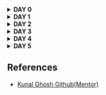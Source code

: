 <details>
 <summary> <strong> DAY 0</strong> </summary>
<details>
 <summary> Summary </summary>
 Did the installation of all the required tools.

</details>	
	
 <details>
 <summary> Yosys </summary>
Installed Yosys using the following commands:
     
```
$ git clone https://github.com/YosysHQ/yosys.git
$ cd yosys-master 
$ sudo apt install make 
$ sudo apt-get install build-essential clang bison flex \
    libreadline-dev gawk tcl-dev libffi-dev git \
    graphviz xdot pkg-config python3 libboost-system-dev \
    libboost-python-dev libboost-filesystem-dev zlib1g-dev
$ make 
$ sudo make install
```
     
Below is the screenshot showing sucessful launch:
<img width="813" alt="Screenshot 2023-07-31 at 10 20 20 AM" src="https://github.com/VaibhavTiwari-IIITB/IIITB-ASIC-Vaibhav/assets/140998525/19fb74cb-29dd-4a9a-ab16-5cdf595536ad">

</details>
<details>  
<summary> Iverilog </summary>
    
Installed iverilog using the following command:

```
sudo apt-get install iverilog
```

Below is the screenshot showing sucessful launch:
<img width="813" alt="Screenshot 2023-07-31 at 10 20 20 AM" src="https://github.com/VaibhavTiwari-IIITB/IIITB-ASIC-Vaibhav/assets/140998525/19fb74cb-29dd-4a9a-ab16-5cdf595536ad">
</details>
<details>  
    
<summary> Gtkwave </summary>
Installed iverilog using the following command:

```
sudo apt-get install gtkwave
```
Below is the screenshot showing sucessful launch:
<img width="1470" alt="Screenshot 2023-07-31 at 10 13 21 AM" src="https://github.com/VaibhavTiwari-IIITB/IIITB-ASIC-Vaibhav/assets/140998525/4bec3f01-5140-48b4-9096-e78c65e40e1e">
</details>
</summary>
</details>






<details>
<summary><strong>DAY 1</strong></summary>

<details>
 <summary> Summary </summary>

This section shows how I simulated and synthesized a 2x1 mux using iverilog and yosys respectively. iverilog generates from the RTL design and its testbench a value changing dump file (vcd). gtkwave is the tool used to plot the simulation results of the design. Yosys is a tool which synthesizes RTL designs into a netlist. It is also used to test the synthesized netlist when we provide it with a testbench.

</details>	
	
<details>
 <summary> Verilog codes </summary>
The verilog codes of the 2x1 mux (good_mux.v) and its testbench (tb_good_mux.v) are taken from https://github.com/kunalg123/sky130RTLDesignAndSynthesisWorkshop.git

</details>

 <details>
 <summary> Simulation: iverilog and gtkwave </summary>
 
 I used the following commands to simulate and view the plots of the RTL design:
	
 ```bash
 iverilog <name verilog: good_mux.v> <name testbench: tb_good_mux.v>
 ./a.out
 gtkwave tb_good_mux.vcd
 ```
	
 Below is the screenshot of the gtkwave plots:
	
<img width="997" alt="Day1-3" src="https://github.com/VaibhavTiwari-IIITB/IIITB-ASIC-Vaibhav/assets/140998525/af19dda0-a2fe-451e-90a2-67c8787b55ee">

 </details>

<details>
 <summary> Synthesis: Yosys </summary>
	
 In the directory of the verilog files, I used the following commands to synthesize and view the synthesized deisgn:
	
 ```bash
yosys> read_liberty -lib <path to lib file>
yosys> read_verilog <path to verilog file>
yosys> synth -top <top_module_name>
yosys> abc -liberty <path to lib file>
yosys> show
 ```
 Below is the screenshot of the synthesized design:
	
<img width="676" alt="synthesis_design" src="https://github.com/VaibhavTiwari-IIITB/IIITB-ASIC-Vaibhav/assets/140998525/3959ec90-02d3-4a2e-8003-17b32dc275e8">


	
 I used the following commands to generate the netlist:
 ```bash
 yosys> write_verilog <file_name_netlist.v>
 yosys> write_verilog -noattr <file_name_netlist.v>
 ```
 
Generated Netlist
<br><br>

```
/* Generated by Yosys 0.23 (git sha1 7ce5011c24b) */

module good_mux(i0, i1, sel, y);
  wire _0_;
  wire _1_;
  wire _2_;
  wire _3_;
  input i0;
  wire i0;
  input i1;
  wire i1;
  input sel;
  wire sel;
  output y;
  wire y;
  sky130_fd_sc_hd__mux2_1 _4_ (
    .A0(_0_),
    .A1(_1_),
    .S(_2_),
    .X(_3_)
  );
  assign _0_ = i0;
  assign _1_ = i1;
  assign _2_ = sel;
  assign y = _3_;
endmodule
```
</p>

 </details>
</details>




<details>
<summary><strong>DAY 2</strong></summary>
<details>
<summary><strong>Hierarchical vs Flat Synthesis</strong></summary>
	
<h2>Hierarchical vs Flat Synthesis</h2>
	
<h3>Hierarchical Synthesis</h3>
<p>Hierarchical Synthesis involves breaking down the design into manageable and modular sub-modules before synthesis. Each sub-module is treated as a separate entity, with its own logic synthesis process. The resulting synthesized sub-modules are then integrated to form the complete design. </p>
<br>
<h3>Flat Synthesis</h3>
<p>Flat Synthesis, on the other hand, treats the entire design as a single entity during the logic synthesis process. All logic is synthesized in one step, without dividing the design into sub-modules.</p>
<br>
<h3>Hierarchical Synthesis Example</h3>
<h4>Verilog code</h4>
 
	
```
module sub_module1(input a , input b , output y);
 assign y = a & b;
endmodule


module sub_module2(input a , input b , output y);
 assign y = a^b;
endmodule


module multiple_module_opt(input a , input b , input c , input d , output y);
wire n1,n2,n3;

sub_module1 U1 (.a(a) , .b(1'b1) , .y(n1));
sub_module2 U2 (.a(n1), .b(1'b0) , .y(n2));
sub_module2 U3 (.a(b), .b(d) , .y(n3));

assign y = c | (b & n1); 


endmodule

```
<br>
<p>Following image shows the netlist produced by Hierarchical Synthesis.</p>

<div align = "center">
<img width="482" alt="Screenshot 2023-08-15 at 10 35 33 PM" src="https://github.com/VaibhavTiwari-IIITB/IIITB-ASIC-Vaibhav/assets/140998525/c35aee24-0cb2-4077-b26b-e50fe7624cd9">
	
</div>
<br>
<p>Here we observe that the complete design is shown in the form of interconnected submodules.Following is the same netlist in written form:</p>

```
/* Generated by Yosys 0.23 (git sha1 7ce5011c24b) */

module multiple_modules(a, b, c, y);
  input a;
  wire a;
  input b;
  wire b;
  input c;
  wire c;
  wire net1;
  output y;
  wire y;
  sub_module1 u1 (
    .a(a),
    .b(b),
    .y(net1)
  );
  sub_module2 u2 (
    .a(net1),
    .b(c),
    .y(y)
  );
endmodule

module sub_module1(a, b, y);
  wire _0_;
  wire _1_;
  wire _2_;
  input a;
  wire a;
  input b;
  wire b;
  output y;
  wire y;
  sky130_fd_sc_hd__and2_0 _3_ (
    .A(_1_),
    .B(_0_),
    .X(_2_)
  );
  assign _1_ = b;
  assign _0_ = a;
  assign y = _2_;
endmodule

module sub_module2(a, b, y);
  wire _0_;
  wire _1_;
  wire _2_;
  input a;
  wire a;
  input b;
  wire b;
  output y;
  wire y;
  sky130_fd_sc_hd__or2_0 _3_ (
    .A(_1_),
    .B(_0_),
    .X(_2_)
  );
  assign _1_ = b;
  assign _0_ = a;
  assign y = _2_;
endmodule
```
<h3>Steps Involved</h3>
<div align = "center">
<img width="1181" alt="Screenshot 2023-08-15 at 10 31 33 PM" src="https://github.com/VaibhavTiwari-IIITB/IIITB-ASIC-Vaibhav/assets/140998525/68368489-459c-4c31-b616-47c3c5d03c76">
	
</div>
<br>
<div align = "center">
<img width="581" alt="Screenshot 2023-08-15 at 10 42 37 PM" src="https://github.com/VaibhavTiwari-IIITB/IIITB-ASIC-Vaibhav/assets/140998525/6667580a-bdea-4d32-a09a-7221f250d57c">
	
</div>


<h3>Flat Synthesis Example</h3>
<br>
<p>Following image shows the netlist produced by Flat Synthesis.</p>

<div align = "center">
<img src = "https://user-images.githubusercontent.com/140998787/260703725-11944f24-3f10-409b-8bfa-2ab6aa743d6b.png">
	
</div>
<br>
<p>Here we observe that the complete design is shown in the form of standard cells.Following is the same netlist in written form:</p>

```
/* Generated by Yosys 0.23 (git sha1 7ce5011c24b) */

module multiple_modules(a, b, c, y);
  wire _0_;
  wire _1_;
  wire _2_;
  wire _3_;
  wire _4_;
  wire _5_;
  input a;
  wire a;
  input b;
  wire b;
  input c;
  wire c;
  wire net1;
  wire \u1.a ;
  wire \u1.b ;
  wire \u1.y ;
  wire \u2.a ;
  wire \u2.b ;
  wire \u2.y ;
  output y;
  wire y;
  sky130_fd_sc_hd__and2_0 _6_ (
    .A(_1_),
    .B(_0_),
    .X(_2_)
  );
  sky130_fd_sc_hd__or2_0 _7_ (
    .A(_4_),
    .B(_3_),
    .X(_5_)
  );
  assign _4_ = \u2.b ;
  assign _3_ = \u2.a ;
  assign \u2.y  = _5_;
  assign \u2.a  = net1;
  assign \u2.b  = c;
  assign y = \u2.y ;
  assign _1_ = \u1.b ;
  assign _0_ = \u1.a ;
  assign \u1.y  = _2_;
  assign \u1.a  = a;
  assign \u1.b  = b;
  assign net1 = \u1.y ;
endmodule

```
<h3>Steps Involved</h3>
<div align = "center">
<img width="766" alt="Screenshot 2023-08-15 at 10 48 42 PM" src="https://github.com/VaibhavTiwari-IIITB/IIITB-ASIC-Vaibhav/assets/140998525/6c8c36a8-2f70-489c-9266-ab2f543f1437">
	
</div>
<br>
<div align = "center">
<img src = "https://user-images.githubusercontent.com/140998787/260700769-bc78d599-a838-4ab1-ad4e-733547915b55.png">
	
</div>
<br>
<div align = "center">
<img width="978" alt="Screenshot 2023-08-15 at 10 49 22 PM" src="https://github.com/VaibhavTiwari-IIITB/IIITB-ASIC-Vaibhav/assets/140998525/f8116bcb-6934-4470-95a5-154bb765daa0">
	
</div>

<h3>SubModule Synthesis</h3>
<p>To synthesize large designs which either include multiple copies of a single module or are too large to synthesize in a single go make use of submodule synthesis.</p>
<h3>Steps Involved</h3>
<br>
<div align = "center">
<img width="937" alt="Screenshot 2023-08-15 at 10 53 50 PM" src="https://github.com/VaibhavTiwari-IIITB/IIITB-ASIC-Vaibhav/assets/140998525/2af225ef-30d8-444c-a22c-c911f9b73975">
	
</div>
<br>
<div align = "center">
<img src = "https://user-images.githubusercontent.com/140998787/260707254-76a56bb7-2e22-4c2f-86a0-1b4267fa5e6e.png">
	
</div>
<br>
<div align = "center">
<img src = "https://user-images.githubusercontent.com/140998787/260707283-bb349ba1-bf86-4f55-bf56-3f6be8fc2cd7.png">
	
</div>

</details>
<details>
<summary><strong>Flop Coding Styles and optimisations</strong></summary>
<details>
<summary>DFF_async_reset</summary>
<h3>Verilog Code</h3>
	
```
module dff_asyncres ( input clk ,  input async_reset , input d , output reg q );
always @ (posedge clk , posedge async_reset)
begin
	if(async_reset)
		q <= 1'b0;
	else	
		q <= d;
end
endmodule`

```


<h3>Output Waveform</h3>

<div align = "center">
<img src = "https://user-images.githubusercontent.com/140998787/260717393-38dec2c2-5992-4aff-be65-57b7bf204b62.png">

</div>

<h3>Components Inferred</h3>
<div align = "center">
	<img src = "https://user-images.githubusercontent.com/140998787/260726222-d94c098c-6cf6-4d6d-bc9e-505278ad3807.png">
</div>

 <h3>Synthesis Output Circuit</h3>
<div align = "center">
<img src = "https://user-images.githubusercontent.com/140998787/260726214-0162676b-f7bc-4568-85d2-01f515453fce.png">
</div>
	
</details>
<details>
<summary>DFF_async_set</summary>
<h3>Verilog Code</h3>
	
```


module dff_async_set ( input clk ,  input async_set , input d , output reg q );
always @ (posedge clk , posedge async_set)
begin
	if(async_set)
		q <= 1'b1;
	else	
		q <= d;
end
endmodule

```


<h3>Output Waveform</h3>

<div align = "center">
<img src = "https://user-images.githubusercontent.com/140998787/260719219-71c448ad-5979-4f39-9cb0-9fdbdbce8d09.png">

</div>

<h3>Components Inferred</h3>
<div align = "center">
	<img src = "https://user-images.githubusercontent.com/140998787/260728952-31247dc8-a41a-49ae-9088-4a0d03fc20fa.png">
</div>

 <h3>Synthesis Output Circuit</h3>
<div align = "center">
<img src = "https://user-images.githubusercontent.com/140998787/260735492-7192eedd-6ec6-49a3-8bf2-4d0890d9cb8f.png">
</div>

</details>
<details>
<summary>DFF_sync_reset</summary>
	<h3>Verilog Code</h3>
	
```

module dff_syncres ( input clk , input async_reset , input sync_reset , input d , output reg q );
always @ (posedge clk )
begin
	if (sync_reset)
		q <= 1'b0;
	else	
		q <= d;
end
endmodule


```


<h3>Output Waveform</h3>

 <div align = "center">
<img src = "https://user-images.githubusercontent.com/140998787/260721466-48abf7ee-91fc-40bd-82a8-9ff5df6c69ce.png">

</div>
<h3>Components Inferred</h3>
<div align = "center">
	<img src = "https://user-images.githubusercontent.com/140998787/260731187-54fb5cc9-24c0-411a-92da-2ef6f4c90959.png">
</div>

 <h3>Synthesis Output Circuit</h3>
<div align = "center">
<img src = "https://user-images.githubusercontent.com/140998787/260733761-cf43ddf2-dbde-42c3-b750-8be58eca7d97.png">
</div>



</details>
<details>
<summary>Multiplier(x2)</summary>
<h3>Verilog Code</h3>

```
module mul2 (input [2:0] a, output [3:0] y);
	assign y = a * 2;
endmodule

```
<h3>Components Inferred</h3>
<div align = "center">
	<img src = "https://user-images.githubusercontent.com/140998787/260773724-e940a63f-6997-4d0f-a167-e75df369d456.png">
</div>

<h3>Synthesis output</h3>
<div align = "center">
	<img src = "https://user-images.githubusercontent.com/140998787/260774029-fe0ffc73-5ffb-42d3-bee3-420d2c70a126.png">
</div>

<h3>Netlist</h3>

```
/* Generated by Yosys 0.23 (git sha1 7ce5011c24b) */

module mul2(a, y);
  input [2:0] a;
  wire [2:0] a;
  output [3:0] y;
  wire [3:0] y;
  assign y = { a, 1'h0 };
endmodule

```

</details>

<details>
<summary>Multiplier(x9)</summary>
<h3>Verilog Code</h3>

```
module mult8 (input [2:0] a , output [5:0] y);
	assign y = a * 9;
endmodule

```
<h3>Components Inferred</h3>
<div align = "center">
	<img src = "https://user-images.githubusercontent.com/140998787/260777091-df1f9a52-6bb5-4d22-b4d5-c43eeaf915a0.png">
</div>

<h3>Synthesis output</h3>
<div align = "center">
	<img src = "https://user-images.githubusercontent.com/140998787/260777542-49559c7d-9503-4fbb-be85-e8fd0902c48d.png">
</div>
<h3>Netlist Generated</h3>

```
/* Generated by Yosys 0.23 (git sha1 7ce5011c24b) */

module mult8(a, y);
  input [2:0] a;
  wire [2:0] a;
  output [5:0] y;
  wire [5:0] y;
  assign y = { a, a };
endmodule

```

</details>
	
</details>



</details>


 



<details>
	<summary><strong>DAY 3</strong></summary>

 <details>
 <summary> Summary </summary>

Synthesis of projects with optimizations. Combinational logic optimizations include:<br>
1-) Constant propagation (when the combination is just constant propagation)<br>
2-) Boolean logic optimization (when boolean rules are used to simplify an expression).<br>

Sequential logic optimizations include:<br>
1-) Sequential constant propagation (when the constant is propagated with the clock enabled<br>
2-) State optimization (when unused states are optimized<br>
3-) Retiming (when the logic is split by shortening the time ofother logics becomes). divide and increase frequency) <br>
4-) Sequential logical cloning (when mindful physical synthesis is performed to optimize the moving plane)<br>
</details>	
 


<details>
 <summary> Verilog codes </summary>

The verilog codes used (opt_*, dff_const*, tb_dff_const*, and counter_opt*) are taken from https://github.com/kunalg123/sky130RTLDesignAndSynthesisWorkshop.git

</details>

<details>
 <summary> Combinational logic optimizations: opt_check.v </summary>
I used the below commands to view the synthesized design of opt_check.v with optimizations:
	
```bash
yosys> read_liberty -lib <path to sky130_fd_sc_hd__tt_025C_1v80.lib>
yosys> read_verilog <name of verilog file: opt_check.v>
yosys> synth -top <name: opt_check>
yosys> opt_clean -purge
yosys> abc -liberty <path to sky130_fd_sc_hd__tt_025C_1v80.lib>
yosys> show
```
	
Below is the screenshot of the obtained optimized design, as we can see a 2-input and gate is realized as was expected when optimizations are applied:
	
<img width="676" alt="opt_check" src="https://github.com/VaibhavTiwari-IIITB/IIITB-ASIC-Vaibhav/assets/140998525/349b4ade-b014-41ca-9e91-54a4c9e0031c">


Screenshots from Termianl:<br>
<img width="644" alt="Screenshot 2023-08-15 at 5 57 45 PM" src="https://github.com/VaibhavTiwari-IIITB/IIITB-ASIC-Vaibhav/assets/140998525/c78b11b3-485a-4d4f-af15-e8f21202c54e">
<br>
<img width="818" alt="Screenshot 2023-08-15 at 12 18 53 PM" src="https://github.com/VaibhavTiwari-IIITB/IIITB-ASIC-Vaibhav/assets/140998525/ba3b35ee-4f86-45b4-8417-fc2a232d533e">
<br>
<img width="960" alt="Screenshot 2023-08-15 at 6 00 07 PM" src="https://github.com/VaibhavTiwari-IIITB/IIITB-ASIC-Vaibhav/assets/140998525/a7b70cc6-4735-4fd5-bcdf-624467c40855">
<br>
<img width="598" alt="Day3 last" src="https://github.com/VaibhavTiwari-IIITB/IIITB-ASIC-Vaibhav/assets/140998525/6654da4f-353d-422a-afe6-ea01e0d55473"><br>
</details>


<details>
 <summary> Combinational logic optimizations: opt_check2.v </summary>
	I used the below commands to view the synthesized design of opt_check2.v with optimizations:
	
```bash
yosys> read_liberty -lib <path to sky130_fd_sc_hd__tt_025C_1v80.lib>
yosys> read_verilog <name of verilog file: opt_check2.v>
yosys> synth -top <name: opt_check2>
yosys> opt_clean -purge
yosys> abc -liberty <path to sky130_fd_sc_hd__tt_025C_1v80.lib>
yosys> show
```
Below is the screenshot of the obtained optimized design, as we can see a 2-input or gate is realized as was expected when optimizations are applied:
	
<img width="676" alt="opt_check1" src="https://github.com/VaibhavTiwari-IIITB/IIITB-ASIC-Vaibhav/assets/140998525/8c8156e3-ddc7-48d8-9021-276747bb4f0d">

Screenshots from Terminal:<br>
<img width="791" alt="Screenshot 2023-08-15 at 12 27 04 PM" src="https://github.com/VaibhavTiwari-IIITB/IIITB-ASIC-Vaibhav/assets/140998525/09d823f7-0eb5-4e9f-8ec9-fd245b046f58">
<br>
<img width="1100" alt="opt2-2" src="https://github.com/VaibhavTiwari-IIITB/IIITB-ASIC-Vaibhav/assets/140998525/fc5090bd-37c5-460a-a4d2-93e11b25f255">
<br>
<img width="613" alt="opt2-last" src="https://github.com/VaibhavTiwari-IIITB/IIITB-ASIC-Vaibhav/assets/140998525/b7525fdb-4f2c-47d0-ba1a-9224064a2d24">
<br>
</details>



<details>
 <summary> Combinational logic optimizations: opt_check3.v </summary>
	
I used the below commands to view the synthesized design of opt_check3.v with optimizations:
	
```bash
yosys> read_liberty -lib <path to sky130_fd_sc_hd__tt_025C_1v80.lib>
yosys> read_verilog <name of verilog file: opt_check3.v>
yosys> synth -top <name: opt_check3>
yosys> opt_clean -purge
yosys> abc -liberty <path to sky130_fd_sc_hd__tt_025C_1v80.lib>
yosys> show
```
	
Below is the screenshot of the obtained optimized design, as we can see a 3-input and gate is realized as was expected when optimizations are applied:
	
<img width="444" alt="opt_check3" src="https://github.com/VaibhavTiwari-IIITB/IIITB-ASIC-Vaibhav/assets/140998525/1fa4e553-835a-4f6e-a6ec-4db72ef88a0b">

Screenshots from Terminal:<br>
<img width="1238" alt="opt3" src="https://github.com/VaibhavTiwari-IIITB/IIITB-ASIC-Vaibhav/assets/140998525/1bcc3233-0777-421f-af07-9637ca728c11">
<br>
<img width="1165" alt="opt3-2" src="https://github.com/VaibhavTiwari-IIITB/IIITB-ASIC-Vaibhav/assets/140998525/2eeb51ec-af92-49d3-8e50-fdbe85876d78">
<br>
<img width="617" alt="opt3-3" src="https://github.com/VaibhavTiwari-IIITB/IIITB-ASIC-Vaibhav/assets/140998525/2107f9ea-e218-4125-a504-65e2ceab6904">
<br>

</details>


<details>
 <summary> Combinational logic optimizations: opt_check4.v </summary>
	
I used the below commands to view the synthesized design of opt_check4.v with optimizations:
	
```bash
yosys> read_liberty -lib <path to sky130_fd_sc_hd__tt_025C_1v80.lib>
yosys> read_verilog <name of verilog file: opt_check4.v>
yosys> synth -top <name: opt_check4>
yosys> opt_clean -purge
yosys> abc -liberty <path to sky130_fd_sc_hd__tt_025C_1v80.lib>
yosys> show
```
	
Below is the screenshot of the obtained optimized design, as we can see a 2-input xnor gate is realized as was expected when optimizations are applied:
	
<img width="474" alt="opt_check4" src="https://github.com/VaibhavTiwari-IIITB/IIITB-ASIC-Vaibhav/assets/140998525/932eeffc-52a7-4eef-b276-dc35be519074">

Screenshots from Terminal:<br>
<img width="838" alt="opt4-1" src="https://github.com/VaibhavTiwari-IIITB/IIITB-ASIC-Vaibhav/assets/140998525/ac8b1378-dd8e-4050-a280-60bc5960adcb">
<br>
<img width="1178" alt="opt4-2" src="https://github.com/VaibhavTiwari-IIITB/IIITB-ASIC-Vaibhav/assets/140998525/25f3442e-2382-4bf2-9a7c-f3d9af2f5807">
<br>
<img width="647" alt="opt4-3" src="https://github.com/VaibhavTiwari-IIITB/IIITB-ASIC-Vaibhav/assets/140998525/e50e504b-44e7-4017-b9ba-2e96e3c5d038">
<br>
<img width="960" alt="opt 4-4" src="https://github.com/VaibhavTiwari-IIITB/IIITB-ASIC-Vaibhav/assets/140998525/70cfa066-53fc-4122-ac23-bdad84fe8565">
<br>
</details>



<details><summary><strong>Sequential Logic Optimisations</strong></summary>
<h3>Sequential Logic Optimisations</h3><br>
<p>In this section various cases of constant propogation in Sequential circuit are being demonstrated. Through logic optimisations via Sequential constant propogation it is seen that the cases in which Unoptimised implementation is seen as a combination of flip-flops can be optimised to a circuit without flip-flops. Though constant propogation does not simply guarantee the reduction of flip-flops as is observed in the following examples. </p><hr>


<p>
	<h3><u>Design 1</u></h3>
	
```
         module dff_const1(input clk, input reset, output reg q);
         always @(posedge clk, posedge reset)
         begin
	  if(reset)
		q <= 1'b0;
	  else
		q <= 1'b1;
         end

         endmodule

```

 <br><p>Here Code represents a D-flipflop input of which is fixed at logic 1 and reset makes output logic 0. Though the input is constant but it does not simplify the circuit as seen in the below figure depicting synthesis output.</p><br>

 <h4>Synthesis Tool Output:</h4>
 <div align ="center">
	 <img src = "https://user-images.githubusercontent.com/140998787/260280385-8940d1d3-6c27-4857-8745-9ecc7e3695fe.png">
 </div>
 
<br><h4>Explanation</h4><br>
<b>Waveform for above circuit:</b><br>
<div align ="center">
	 <img src = "https://user-images.githubusercontent.com/140998787/260283302-59f55bf4-6c76-4b3a-9d13-06a99ec810ff.png">
 </div>

 <p>From above waveforms it can be seen that the output depends on clock so presence of flip-flop is required.</p>

</p>
<p>
	<h4>Steps Involved</h4>
	 <div align="center">
<img width="961" alt="Screenshot 2023-08-15 at 11 10 35 PM" src="https://github.com/VaibhavTiwari-IIITB/IIITB-ASIC-Vaibhav/assets/140998525/3244d61b-f011-4bf3-b38d-d47eb9b582cf">
  </div>
<br>
 <div align="center">
<img width="467" alt="Screenshot 2023-08-15 at 11 09 58 PM" src="https://github.com/VaibhavTiwari-IIITB/IIITB-ASIC-Vaibhav/assets/140998525/f595b3d6-576d-4abe-b6a7-8de3f49ba452">
  </div>
  <br>
   <div align="center">
    <img src="https://user-images.githubusercontent.com/140998787/260280339-03bf3231-0c3f-4bee-a0eb-f305b0b7c360.png">
  </div>
  <br>
 
</p>


<p>
	<h3><u>Design 2</u></h3>
	
```
        module dff_const2(input clk, input reset, output reg q);
        always @(posedge clk, posedge reset)
        begin
	if(reset)
		q <= 1'b1;
	else
		q <= 1'b1;
        end
        //here q remains 1 always
        endmodule
```

<br><p> Here input D-flipflop is fixed at logic 1 and reset also makes output 1. So, q always remains 1 hence circuit gets optimised as a buffer. </p><br>
<h4>Synthesis Tool Output:</h4>
 <div align ="center">
	 <img src = "https://user-images.githubusercontent.com/140998787/260280378-0ae20c21-027e-4898-89a1-0775f25ee37a.png">
 </div>

 
<br><h4>Explanation</h4><br>
<b>Waveform for above circuit:</b><br>
<div align ="center">
<img width="1005" alt="Screenshot 2023-08-15 at 11 16 54 PM" src="https://github.com/VaibhavTiwari-IIITB/IIITB-ASIC-Vaibhav/assets/140998525/2376ec7d-7d34-44f9-b96c-a56820570954">

 </div> </div>

 <p>From above waveforms it can be seen that the output  remains 1 and does not depends on clock flip-flop is not required and circuit gets optimised as a buffer.</p>

</p>




<p>
	<h3><u>Design 3</u></h3>
 
	
```
       module dff_const3(input clk, input reset, output reg q);
       reg q1;

       always @(posedge clk, posedge reset)
        begin
	if(reset)
	begin
		q <= 1'b1;
		q1 <= 1'b0;
	end
	else
	begin
		q1 <= 1'b1;
		q <= q1;
	end
        end

        endmodule

```

<br><p>Here code represents two cascaded D flipflops and input of 1st D-flipflop is fixed at 1. </p> <br>
 <h4>Synthesis Tool Output:</h4>
 <div align ="center">
	 <img src = "https://user-images.githubusercontent.com/140998787/260280351-4cc14a53-3fd9-4d7f-ab75-b6e9fc8c4ee6.png">
 </div>
 
<br><h4>Explanation</h4><br>
<b>Waveform for above circuit:</b><br>
<div align ="center">
	 <img src = "https://user-images.githubusercontent.com/140998787/260280354-7ec7056d-9de6-41ff-874f-4b5eb031c742.png">
 </div>

 <p>From above waveforms it can be seen that the output and the intermediate signal value depends on clock so flip-flop is required.</p>

</p>


<h3><u>Design 4</u></h3>
 
	
```
      module dff_const4(input clk, input reset, output reg q);
      reg q1;

      always @(posedge clk, posedge reset)
      begin
       if(reset)
	begin
		q <= 1'b1;
		q1 <= 1'b1;
       end
       else
       begin
		q1 <= 1'b1;
		q <= q1;
      end
      end

     endmodule

```

<br><p>Here code represents two cascaded D flipflops and input of 1st D-flipflop is fixed at 1.But unlike the previous case circuit gets optimised into buffers.</p> <br>

 <h4>Synthesis Tool Output:</h4>
 <div align ="center">
	 <img src = "https://user-images.githubusercontent.com/140998787/260280338-bdb8da9f-772c-47db-b3c6-4158ace0fbde.png">
 </div>
 
<br><h4>Explanation</h4><br>
<b>Waveform for above circuit:</b><br>
<div align ="center">
	 <img src = "https://user-images.githubusercontent.com/140998787/260280333-802853f2-a23b-49cc-8b11-95e30e8aaea5.png">
 </div>

 <p>From above waveforms it can be seen that the output and the intermediate signal value does not depends on clock so flip-flop is not required.</p>

</p>

<h3><u>Design 5</u></h3>
 
	
```
      
module dff_const5(input clk, input reset, output reg q);
reg q1;

always @(posedge clk, posedge reset)
begin
	if(reset)
	begin
		q <= 1'b0;
		q1 <= 1'b0;
	end
	else
	begin
		q1 <= 1'b1;
		q <= q1;
	end
end

endmodule

```
<br><p>Here code represents two cascaded D flipflops and input of 1st D-flipflop is fixed at 1. </p> <br>

 <h4>Synthesis Tool Output:</h4>
 <div align ="center">
	 <img src = "https://user-images.githubusercontent.com/140998787/260285591-2c24121a-95d8-4f89-8ecd-ce499c96c425.png">
 </div>
 
<br><h4>Explanation</h4><br>
<b>Waveform for above circuit:</b><br>
<div align ="center">
	 <img src = "https://user-images.githubusercontent.com/140998787/260285595-5de50eb7-9a50-4671-9d60-3a93941854a5.png">
 </div>
<br>
 <p>From above waveforms it can be seen that the output and the intermediate signal value depends on clock so flip-flop is required.</p>

</p>


<p>
	<h2>Sequential Optimisations of unused outputs</h2>
	<p>The logic elements which does not have any impact on primary outputs of the module gets optimised such that we have a circuit that drives the output in desired way and portion of circuit driving unneccessary logic elements gets removed.We understand it more clearly through following examples.</p>
        <h3>Design 1</h3>
	

```
module counter_opt (input clk , input reset , output q);
reg [2:0] count;
assign q = count[0];

always @(posedge clk ,posedge reset)
begin
	if(reset)
		count <= 3'b000;
	else
		count <= count + 1;
end

endmodule

```

<br>
In the above circuit code is defining an up counter and output depends on count[0] and not on other two bits of count. So, after synthesis we get a single D-flip flop(as shown below) rather than three flipflops. This is because output does not depends on other two bits of counter so it gets optimised to produce a circuit that is neccessary to drive the output in desired manner.

<br>
<div align = "center">
	<img src = "https://user-images.githubusercontent.com/140998787/260304146-83d69d2c-cdf2-4a3e-94b9-e830f1170722.png">
</div>
<br>



 <h3>Design 2</h3>
 
```
module counter_opt2 (input clk , input reset , output q);
reg [2:0] count;
assign q = (count[2:0] == 3'b100);

always @(posedge clk ,posedge reset)
begin
	if(reset)
		count <= 3'b000;
	else
		count <= count + 1;
end

endmodule
```

<br>
In the above circuit code is defining an up counter and output depends on all the three bits of count. So, after synthesis we get three D-flip flops(as shown below) . Here circuit is not reduced because output depends all the bits of counter.

<br>
<div align = "center">
	<img src = "https://user-images.githubusercontent.com/140998787/260304139-9a5a9d34-eb83-44c4-ac72-be6e16d6870e.png">
</div>
<br>


<p><h4>Steps Involved</h4>
	<br>
<div align = "center">
	<img src = "https://user-images.githubusercontent.com/140998787/260304137-0ff9dd97-5f3a-4c21-ae2c-e7a0d541328d.png">
</div>

<br>
<div align = "center">
	<img src = "https://user-images.githubusercontent.com/140998787/260304138-054cf173-a2a3-4ea2-9d98-e260678ee1d2.png">
</div>
<br>


</p>
</p>


</details>

</details>



</details>













<details>
 <summary> <strong> DAY 4</strong> </summary>
 
<details>
 <summary> Summary </summary>

I have performed Gate Level Simulation (GLS). GLS is when the testbench is run with the netlist as design under test to ensure there are no synthesis and simulation mismatches, and it is important as it 1-) verifies the logical correctness of the post-synthesis design and 2-) ensures the timing of design is met. Synthesis and simulation mismatches can happen due to a lot of reasons including missing sensitivity list (some signal changes are not captured by the circuit because they are missing from the sensitivity list), blocking vs non-blocking assignments (inside an always block, "=" statements inside it are blocking meaning they are executed in order they are written, assignments (<=) on the other hand are non-blocking so they are executed in parallel => non-blocking should be used with sequential circuits. Note that the synthesis will yield same circuit with blocking and non-blockin; it will yield what would be obtained as if the statements where written in non-blocking format, so in case they weren't written as such a mismatch will occur with the simulation), and non-standard verilog coding.
	
</details>
	
<details>
 <summary> Verilog codes </summary>
The verilog codes (*_mux.v and blocking_caveat.v) are taken from https://github.com/kunalg123/sky130RTLDesignAndSynthesisWorkshop.git

</details>
	
<details>
 <summary> Simulation, synthesis, and GLS: ternary_operator_mux.v </summary>

I used the below commands to simulate the design of ternary_operator_mux.v:
	
```bash
iverilog <name verilog: ternary_operator_mux.v> <name testbench: tb_ternary_operator_mux.v>
./a.out
gtkwave tb_ternary_operator_mux.vdc
```	

Below is the screenshot of the obtained simulation, we can see that when sel is high y follows i1, and when sel is low y follows i0:

<img width="997" alt="day4-0" src="https://github.com/VaibhavTiwari-IIITB/IIITB-ASIC-Vaibhav/assets/140998525/eb01f81f-b3e0-465b-942c-e158302446e8">

I used the below commands to synthesize the design into a netlist and view the synthesized design of ternary_operator_mux.v:
	
```bash
yosys> read_liberty -lib <path to sky130_fd_sc_hd__tt_025C_1v80.lib>
yosys> read_verilog <name of verilog file: ternary_operator_mux.v>
yosys> synth -top <name: ternary_operator_mux>
yosys> abc -liberty <path to sky130_fd_sc_hd__tt_025C_1v80.lib>
yosys> write_verilog -noattr <name of netlist: ternary_operator_mux_net.v>
yosys> show
```
	
Below is the screenshot of the obtained design:

<img width="442" alt="ternary_operator_mux_synth" src="https://github.com/VaibhavTiwari-IIITB/IIITB-ASIC-Vaibhav/assets/140998525/73846fac-7996-4f80-994c-a2f6595da14c">

<br>	
<h4>Netlist Obtained</h4>
<br>

```
/* Generated by Yosys 0.23 (git sha1 7ce5011c24b) */

module ternary_operator_mux(i0, i1, sel, y);
  wire _0_;
  wire _1_;
  wire _2_;
  wire _3_;
  input i0;
  wire i0;
  input i1;
  wire i1;
  input sel;
  wire sel;
  output y;
  wire y;
  sky130_fd_sc_hd__mux2_1 _4_ (
    .A0(_0_),
    .A1(_1_),
    .S(_2_),
    .X(_3_)
  );
  assign _0_ = i0;
  assign _1_ = i1;
  assign _2_ = sel;
  assign y = _3_;
endmodule

```


I used the below commands to carry out GLS of ternary_operator_mux.v:
	
```bash
iverilog <path to verilog model: ../mylib/verilog_model/primitives.v> <path to sky130_fd_sc_hd__tt_025C_1v80.lib: ../lib/sky130_fd_sc_hd__tt_025C_1v80.lib> <name netlist: ternary_operator_mux_net.v> <name testbench: tb_ternary_operator_mux.v>
./a.out
gtkwave tb_ternary_operator_mux.vdc
```	
	
	
</details>

<details>
 <summary> Simulation, synthesis, and GLS: bad_mux.v </summary>

I used the below commands to simulate the design of bad_mux.v:
	
```bash
iverilog <name verilog: bad_mux.v> <name testbench: tb_bad_mux.v>
./a.out
gtkwave tb_bad_mux.vdc
```	

Below is the screenshot of the obtained simulation, we can see that when inputs change, y is not evaluated which is wrong behavior:

<img width="778" alt="bad__mux" src="https://github.com/VaibhavTiwari-IIITB/IIITB-ASIC-Vaibhav/assets/140998525/92be8263-5116-4230-9a5e-99515a521e40">


I used the below commands to synthesize the design into a netlist and view the synthesized design of bad_mux.v:
	
```bash
yosys> read_liberty -lib <path to sky130_fd_sc_hd__tt_025C_1v80.lib>
yosys> read_verilog <name of verilog file: bad_mux.v>
yosys> synth -top <name: bad_mux>
yosys> abc -liberty <path to sky130_fd_sc_hd__tt_025C_1v80.lib>
yosys> write_verilog -noattr <name of netlist: bad_mux_net.v>
yosys> show
```
	
Below is the screenshot of the obtained design:

<img width="430" alt="Screenshot 2023-08-15 at 9 42 20 PM" src="https://github.com/VaibhavTiwari-IIITB/IIITB-ASIC-Vaibhav/assets/140998525/9e667311-821c-410b-8ef4-681b3db4a62f">

	
	
I used the below commands to carry out GLS of bad_mux.v:
	
```bash
iverilog <path to verilog model: ../mylib/verilog_model/primitives.v> <path to sky130_fd_sc_hd__tt_025C_1v80.lib: ../lib/sky130_fd_sc_hd__tt_025C_1v80.lib> <name netlist: bad_mux_net.v> <name testbench: tb_bad_mux.v>
./a.out
gtkwave tb_bad_mux.vdc
```	
	
Below is the screenshot of the obtained simulation, and this mismatches with pre-synthesis simulation:
	
<img width="566" alt="Screenshot 2023-08-15 at 9 45 07 PM" src="https://github.com/VaibhavTiwari-IIITB/IIITB-ASIC-Vaibhav/assets/140998525/21b7ff38-c823-454e-abd3-16c7d82a92a8">


	
</details>

<details>
 <summary> Simulation, synthesis, and GLS: blocking_caveat.v </summary>

I used the below commands to simulate the design of blocking_caveat.v:
	
```bash
iverilog <name verilog: blocking_caveat.v> <name testbench: tb_blocking_caveat.v>
./a.out
gtkwave tb_blocking_caveat.vdc
```	

Below is the screenshot of the obtained simulation, and as we can see d is seeing the precious values, and hence it is acting as if there was a flop in the circuit which is not the case (incorrect behavior):

<img width="993" alt="Screenshot 2023-08-15 at 9 49 51 PM" src="https://github.com/VaibhavTiwari-IIITB/IIITB-ASIC-Vaibhav/assets/140998525/37f143f5-bc4f-4c71-a5f0-6a29cd1c2c50">

I used the below commands to synthesize the design into a netlist and view the synthesized design of blocking_caveat.v:
	
```bash
yosys> read_liberty -lib <path to sky130_fd_sc_hd__tt_025C_1v80.lib>
yosys> read_verilog <name of verilog file: blocking_caveat.v>
yosys> synth -top <name: blocking_caveat>
yosys> abc -liberty <path to sky130_fd_sc_hd__tt_025C_1v80.lib>
yosys> write_verilog -noattr <name of netlist: blocking_caveat_net.v>
yosys> show
```
	
Below is the screenshot of the obtained design:

<img width="427" alt="Screenshot 2023-08-15 at 9 50 16 PM" src="https://github.com/VaibhavTiwari-IIITB/IIITB-ASIC-Vaibhav/assets/140998525/2064efa2-c126-4eb5-b82f-7b6505b7d16d">


I used the below commands to carry out GLS of blocking_caveat.v:
	
```bash
iverilog <path to verilog model: ../mylib/verilog_model/primitives.v> <path to verilog model: ../mylib/verilog_model/sky130_fd_sc_hd.v> <name netlist: blocking_caveat_net.v> <name testbench: tb_blocking_caveat.v>
./a.out
gtkwave tb_blocking_caveat.vdc
```	
	
Below is the screenshot of the obtained simulation, and this mismatches with pre-synthesis simulation due to blocking statement:
	
<img width="993" alt="Screenshot 2023-08-15 at 9 49 51 PM" src="https://github.com/VaibhavTiwari-IIITB/IIITB-ASIC-Vaibhav/assets/140998525/37f143f5-bc4f-4c71-a5f0-6a29cd1c2c50">
	
</details>
 </details>


<details>
	
<summary><strong>DAY 5</strong></summary>

  <details>
	  <summary><strong>Incomplete If</strong></summary>
	  <h2>Incomplete if</h2>
	  <h3> Design-1 Verilog Code</h3>

```
module incomp_if (input i0 , input i1 , input i2 , output reg y);
always @ (*)
begin
	if(i0)
		y <= i1;
end
endmodule

```
<p>Here action corresponding to else condition is not specified so output will remain same when if condition is not met and a latch will be inferred.</p>
<h3>Waveform</h3>
<div align = "center">
	<img src = "https://user-images.githubusercontent.com/140998787/260558368-7655ac13-3d1c-40e4-a7dd-a59953bdee11.png">
</div>
<br>
<p>If i0 is 1 , y follows i1 but otherwise it remains the same.</p>
<br>
<h4>Below is the screenshot of the Components Inferred</h4>
<div align = "center">
	<img src = "https://user-images.githubusercontent.com/140998787/260558356-3d69c7a5-1fad-4715-bb9c-3b2440dcc2a2.png">
</div>
<h4>Below is the screenshot of the obtained Synthesis</h4>
<div align = "center">
	<img src = "https://user-images.githubusercontent.com/140998787/260558365-b4c88c2d-d5fc-408b-9d39-a3cd35c8d5c0.png">
</div>

<br>
<h4>Design-2 Verilog Code</h4>

```

module incomp_if2 (input i0 , input i1 , input i2 , input i3, output reg y);
always @ (*)
begin
	if(i0)
		y <= i1;
	else if (i2)
		y <= i3;

end
endmodule

```
<h4>Waveform :</h4>
<div align = "center">
	<img src = "https://user-images.githubusercontent.com/140998787/260563487-6698f39b-2399-4c71-a4f9-0c4629b19332.png">
</div>
<br>
<p>When i0 is 1 output y follows i1.</p>
<br>
<p>When i0 is 0 and i2 is 1 output y follows i3.</p>
<br>
<p>When i0 = 0 and i2= 0 output y remains the same.</p>

<h4>Below is the screenshot of the Components Inferred</h4>
<div align = "center">
	<img src = "https://user-images.githubusercontent.com/140998787/260563479-9f4e0e11-9b90-464e-9284-fe8d9964a733.png">
</div>
<br>

<h4>Output Circuit</h4>
<div align = "center">
	<img src = "https://user-images.githubusercontent.com/140998787/260563485-2f0c632b-9e8c-4caa-864d-a367fa47ac1e.png">
</div>
<br>


  </details>
  
  <details>
	  <summary><strong>Incomplete Case</strong></summary>
          <h2>Various Case Statements</h2>
	  <h4>Verilog Code</h4>

 ```

module incomp_case (input i0 , input i1 , input i2 , input [1:0] sel, output reg y);
always @ (*)
begin
	case(sel)
		2'b00 : y = i0;
		2'b01 : y = i1;
	endcase
end
endmodule

```
<br>
<p>Action corresponding to sel = 10 and sel = 11 is not specified so ouput remains unchanged and a latch is inferred.</p>
<br>
<h3>Waveform</h3>
<div align = "center">

<img src = "https://user-images.githubusercontent.com/140998787/260573152-af3bfbd4-b434-4e79-ad90-bc99002adc0f.png">
	
</div>
<br>
<h3>Components Inferred</h3>
<div align = "center">

<img src = "https://user-images.githubusercontent.com/140998787/260573136-aa2646cc-aa50-434e-a88b-946f7e7f8a2f.png">
	
</div>
<br>
<h3>Output Circuit</h3>
<div align = "center">

<img src = "https://user-images.githubusercontent.com/140998787/260573147-e7edee64-eac8-411e-8ee4-b43fc6d3c4cb.png">
	
</div>
<br>

 <h3>Design 2 Verilog Code</h3>

 ```



module comp_case (input i0 , input i1 , input i2 , input [1:0] sel, output reg y);
always @ (*)
begin
	case(sel)
		2'b00 : y = i0;
		2'b01 : y = i1;
		default : y = i2;
	endcase
end
endmodule

```
<br>

<br>
<h3>Waveform</h3>
<div align = "center">

<img src = "https://user-images.githubusercontent.com/140998787/260581582-7667b7cd-8668-432b-9239-49bbfee8e831.png">
	
</div>
<br>
<h3>Components Inferred</h3>
<div align = "center">

<img src = "https://user-images.githubusercontent.com/140998787/260581573-b7f3c6db-5136-45ab-9f4f-93a1acc0c6df.png">
	
</div>
<br>
<h3>Output Circuit</h3>
<div align = "center">

<img src = "https://user-images.githubusercontent.com/140998787/260581579-5cfaa54a-503a-4084-b890-210cef96845a.png">
	
</div>
<br>
<p>In this RTL, case statement is specified completely so no latch is inferred.</p>	
<br>
 <h3>Design 3 Verilog Code</h3>

 ```
module partial_case_assign (input i0 , input i1 , input i2 , input [1:0] sel, output reg y , output reg x);
always @ (*)
begin
	case(sel)
		2'b00 : begin
			y = i0;
			x = i2;
			end
		2'b01 : y = i1;
		default : begin
		           x = i1;
			   y = i2;
			  end
	endcase
end
endmodule




```
<br>

<br>
<h3>Waveform</h3>
<div align = "center">

<img src = "https://user-images.githubusercontent.com/140998787/260618651-341e2c05-fe92-40be-82e7-1a51424ddb54.png">
	
</div>
<br>
<p>The value of x remains unchanged for the period when sel = 01.</p>
<br>
<h3>Components Inferred</h3>
<div align = "center">

<img src = "https://user-images.githubusercontent.com/140998787/260618641-0f009e41-472e-4eea-9d5c-4f3ec7a595ac.png">
	
</div>
<br>
<h3>Output Circuit</h3>
<div align = "center">

<img src = "https://user-images.githubusercontent.com/140998787/260618647-9c418c26-8de4-4368-9ebe-d1664514edbd.png">
	
</div>
<br>

<br>
 <h3>Design 4 Verilog Code</h3>

 ```

module bad_case (input i0 , input i1, input i2, input i3 , input [1:0] sel, output reg y);
always @(*)
begin
	case(sel)
		2'b00: y = i0;
		2'b01: y = i1;
		2'b10: y = i2;
		2'b1?: y = i3;
		//2'b11: y = i3;
	endcase
end

endmodule


```
<br>
<p>For sel = 10 we have two matching conditions which is not a good coding practice and produces errorneous results as we see in following text.</p>

<br>
<h3>Waveform of RTL SImulation</h3>
<div align = "center">

<img src = "https://user-images.githubusercontent.com/140998787/260622555-1c29e6d8-cb8c-4df5-a4c7-ac89613d412d.png">
	
</div>
<br>

<br>
<h3>Components Inferred</h3>
<div align = "center">

<img src = "https://user-images.githubusercontent.com/140998787/260622560-697eb737-c7b5-4a44-a4ef-6b61cbe472c0.png">
	
</div>
<br>
<h3>Output Circuit</h3>
<div align = "center">

<img src = "https://user-images.githubusercontent.com/140998787/260622561-58a23e3d-d288-4d01-b2df-24094fcf830b.png">
	
</div>
<br>

<h3>Waveform of Above Netlist</h3>
<div align = "center">

<img src = "https://user-images.githubusercontent.com/140998787/260622559-6b035481-4c0e-4e21-87b2-8e841ffdf12e.png">
	
</div>
<br>
In the above waveform, for sel = 10 output is mirroring i2 and for sel = 11 output is mirroring i3 whereas incase of RTL simulation waveform output remains constant so it is producing a mismatch.
It is due to a badly written case statement where we have more than one conditions matching for the same input.
<br>

  </details>
  <details>
	  <summary><strong>For Loop and For generate</strong></summary>
	  <h3>Design 1 MUX Verilog Code</h3>

```

module mux_generate (input i0 , input i1, input i2 , input i3 , input [1:0] sel  , output reg y);
wire [3:0] i_int;
assign i_int = {i3,i2,i1,i0};
integer k;
always @ (*)
begin
for(k = 0; k < 4; k=k+1) begin
	if(k == sel)
		y = i_int[k];
end
end
endmodule


```

<h3>Waveform Output</h3>
<div align = "center">
	<img src = "https://user-images.githubusercontent.com/140998787/260643572-be3db5ac-9fa6-4855-8571-bb695ea3db85.png">
</div>

<h3>Components Inferred</h3>
<div align = "center">
	<img src = "https://user-images.githubusercontent.com/140998787/260644536-345441ec-ff0a-48cb-921b-711937524a54.png">
</div>

<h3>Synthesis Output</h3>
<div align = "center">
	<img src = "https://user-images.githubusercontent.com/140998787/260645038-3dea201d-411b-4cb1-b89f-33b742d2a97c.png">
</div>
<br>
<h3>Design 2 DeMux Verilog Code</h3>

```

module demux_generate (output o0 , output o1, output o2 , output o3, output o4, output o5, output o6 , output o7 , input [2:0] sel  , input i);
reg [7:0]y_int;
assign {o7,o6,o5,o4,o3,o2,o1,o0} = y_int;
integer k;
always @ (*)
begin
y_int = 8'b0;
for(k = 0; k < 8; k++) begin
	if(k == sel)
		y_int[k] = i;
end
end
endmodule


```

<h3>Waveform </h3>
<div align = "center">
	<img src = "https://user-images.githubusercontent.com/140998787/260647219-e83fb946-ea2d-4cbd-abf5-76ae5a7854be.png">
</div>
<br>
<h3>Components Inferred</h3>
<div align = "center">
	<img src = "https://user-images.githubusercontent.com/140998787/260648515-7f020e5a-6d7c-430e-8d12-85513b32ba8d.png">
</div>
<br>
<h3>Synthesis Output</h3>
<div align = "center">
	<img src = "https://user-images.githubusercontent.com/140998787/260648510-76addbab-651c-4b73-bd5b-602f9b413ef0.png">
</div>

<br>
<h3>Design Ripple Carry Adder using generate</h3>

```

module fa (input a , input b , input c, output co , output sum);
	assign {co,sum}  = a + b + c ;
endmodule

module rca (input [7:0] num1 , input [7:0] num2 , output [8:0] sum);
wire [7:0] int_sum;
wire [7:0]int_co;

genvar i;
generate
	for (i = 1 ; i < 8; i=i+1) begin
		fa u_fa_1 (.a(num1[i]),.b(num2[i]),.c(int_co[i-1]),.co(int_co[i]),.sum(int_sum[i]));
	end

endgenerate
fa u_fa_0 (.a(num1[0]),.b(num2[0]),.c(1'b0),.co(int_co[0]),.sum(int_sum[0]));


assign sum[7:0] = int_sum;
assign sum[8] = int_co[7];
endmodule


```

<h3>Waveform </h3>
<div align = "center">
	<img src = "https://github.com/NiteshIIITB/IIIT_ASIC/assets/140998787/0038dde5-01ec-4ea6-a3e7-d2b493d0eb04">
</div>
<br>
<h3>Components Inferred</h3>
<div align = "center">
	<img src = "https://user-images.githubusercontent.com/140998787/260670384-10128dc7-fd8f-4557-b83f-05a74673ff18.png">
</div>
<br>
<h3>Synthesis Output</h3>
<div align = "center">
	<img src = "https://user-images.githubusercontent.com/140998787/260670388-f28aefae-0fc6-44ca-8432-e23956b2e825.png">
</div>
<br>
<h3>GLS ouput</h3>
<div align = "center">
	<img src = "https://user-images.githubusercontent.com/140998787/260670378-e22dd604-2d96-4e76-9e57-1b55cc6404e2.png">
</div>
<br>
<p>Waveform generated from Netlist is same as the waveform generated by RTL Design Simulation. Hence obtained netlist is appropriate for the defined design.</p>

   
  </details>
  
</details>
 


<h2>References</h2>
 <ul>
<li><a href ="https://github.com/kunalg123/">Kunal Ghosh Github(Mentor)</a></li>
	
 </ul>

